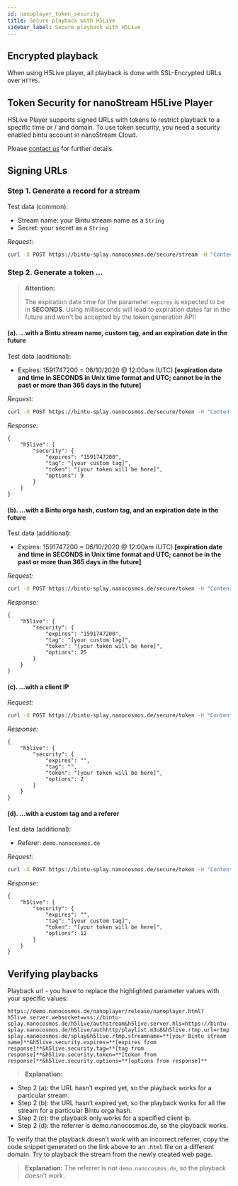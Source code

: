 ```yaml
---
id: nanoplayer_token_security
title: Secure playback with H5Live
sidebar_label: Secure playback with H5Live
---
```


## Encrypted playback

When using H5Live player, all playback is done with SSL-Encrypted URLs over `HTTPS`.

## Token Security for nanoStream H5Live Player

H5Live Player supports signed URLs with tokens to restrict playback to a specific time or / and domain. To use token security, you need a security enabled bintu account in nanoStream Cloud.

Please [contact us](mailto:support@nanocosmos.de) for further details.

## Signing URLs

### Step 1. Generate a record for a stream

Test data (common):

  * Stream name: your Bintu stream name as a `String`
  * Secret: your secret as a `String`

*Request*:

```bash
curl -X POST https://bintu-splay.nanocosmos.de/secure/stream -H "Content-Type: application/json" -H "X-BINTU-APIKEY: [your Bintu API key]" -d "{\"streamname\": \"[your Bintu stream name]\", \"secret\": \"[your secret]\"}"
```

### Step 2. Generate a token ...

> **Attention:**
>
> The expiration date time for the parameter `expires` is expected to be in **SECONDS**. Using milliseconds will lead to expiration dates far in the future and won't be accepted by the token generation API!

#### (a). ...with a Bintu stream name, custom tag, and an expiration date in the future

Test data (additional):

  * Expires: 1591747200 = 06/10/2020 @ 12:00am (UTC) **[expiration date and time in SECONDS in Unix time format and UTC; cannot be in the past or more than 365 days in the future]**

*Request:*

```bash
curl -X POST https://bintu-splay.nanocosmos.de/secure/token -H "Content-Type: application/json" -H "X-BINTU-APIKEY: [your Bintu API key]" -d "{\"streamname\": \"[your Bintu stream name]\", \"tag\": \"[your custom tag]\", \"expires\": \"1591747200\"}"
```

*Response:*

```
{
    "h5live": {
        "security": {
            "expires": "1591747200",
            "tag": "[your custom tag]",
            "token": "[your token will be here]",
            "options": 9
        }
    }
}
```

#### (b). ...with a Bintu orga hash, custom tag, and an expiration date in the future

Test data (additional):

  * Expires: 1591747200 = 06/10/2020 @ 12:00am (UTC) **[expiration date and time in SECONDS in Unix time format and UTC; cannot be in the past or more than 365 days in the future]**

*Request:*

```bash
curl -X POST https://bintu-splay.nanocosmos.de/secure/token -H "Content-Type: application/json" -H "X-BINTU-APIKEY: [your Bintu API key]" -d "{\"orga\": \"[your Bintu orga hash]\", \"tag\": \"[your custom tag]\", \"expires\": \"1591747200\"}"
```

*Response:*

```
{
    "h5live": {
        "security": {
            "expires": "1591747200",
            "tag": "[your custom tag]",
            "token": "[your token will be here]",
            "options": 25
        }
    }
}
```

#### (c). ...with a client IP

*Request:*

```bash
curl -X POST https://bintu-splay.nanocosmos.de/secure/token -H "Content-Type: application/json" -H "X-BINTU-APIKEY: [your Bintu API key]" -d "{\"streamname\": \"[your Bintu stream name]\", \"ip\": \"[your client ip]\"}"
```

*Response:*

```
{
    "h5live": {
        "security": {
            "expires": "",
            "tag": "",
            "token": "[your token will be here]",
            "options": 2
        }
    }
}
```

#### (d). ...with a custom tag and a referer

Test data (additional): 
  * Referer: `demo.nanocosmos.de`

*Request*:

```bash
curl -X POST https://bintu-splay.nanocosmos.de/secure/token -H "Content-Type: application/json" -H "X-BINTU-APIKEY: [your Bintu API key]" -d "{\"streamname\": \"[your Bintu stream name]\", \"tag\": \"[your custom tag]\", \"referer\": \"demo.nanocosmos.de\"}"
```

*Response*:

```
{
    "h5live": {
        "security": {
            "expires": "",
            "tag": "[your custom tag]",
            "token": "[your token will be here]",
            "options": 12
        }
    }
}
```

## Verifying playbacks

Playback url - you have to replace the highlighted parameter values with your specific values:

```
https://demo.nanocosmos.de/nanoplayer/release/nanoplayer.html?h5live.server.websocket=wss://bintu-splay.nanocosmos.de/h5live/authstream&h5live.server.hls=https://bintu-splay.nanocosmos.de/h5live/authhttp/playlist.m3u8&h5live.rtmp.url=rtmp://bintu-splay.nanocosmos.de/splay&h5live.rtmp.streamname=**[your Bintu stream name]**&h5live.security.expires=**[expires from response]**&h5live.security.tag=**[tag from response]**&h5live.security.token=**[token from response]**&h5live.security.options=**[options from response]**
```

>**Explanation:**
  * Step 2 (a): the URL hasn’t expired yet, so the playback works for a particular stream.
  * Step 2 (b): the URL hasn’t expired yet, so the playback works for all the stream for a particular Bintu orga hash.
  * Step 2 (c): the playback only works for a specified client ip.
  * Step 2 (d): the referrer is demo.nanocosmos.de, so the playback works.

To verify that the playback doesn't work with an incorrect referrer, 
copy the code snippet generated on the link above to an `.html` file on a different domain.
Try to playback the stream from the newly created web page.

>**Explanation:** 
> The referrer is not `demo.nanocosmos.de`, so the playback doesn’t work.
